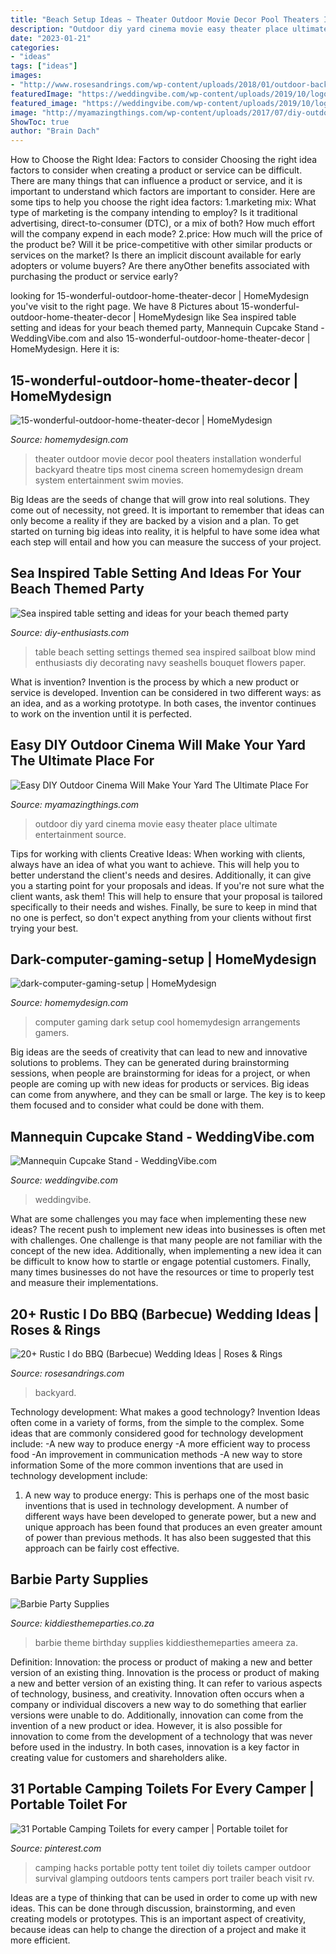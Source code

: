 ```yaml
---
title: "Beach Setup Ideas ~ Theater Outdoor Movie Decor Pool Theaters Installation Wonderful Backyard Theatre Tips Most Cinema Screen Homemydesign Dream System Entertainment Swim Movies"
description: "Outdoor diy yard cinema movie easy theater place ultimate entertainment source"
date: "2023-01-21"
categories:
- "ideas"
tags: ["ideas"]
images:
- "http://www.rosesandrings.com/wp-content/uploads/2018/01/outdoor-backyard-bbq-wedding-food.jpg"
featuredImage: "https://weddingvibe.com/wp-content/uploads/2019/10/logoVelvet20201227_142013-scaled.jpg"
featured_image: "https://weddingvibe.com/wp-content/uploads/2019/10/logoVelvet20201227_142013-scaled.jpg"
image: "http://myamazingthings.com/wp-content/uploads/2017/07/diy-outdoor-movie-theater-2.jpg"
ShowToc: true
author: "Brain Dach"
---
```



How to Choose the Right Idea: Factors to consider
Choosing the right idea factors to consider when creating a product or service can be difficult. There are many things that can influence a product or service, and it is important to understand which factors are important to consider. Here are some tips to help you choose the right idea factors:
1.marketing mix: What type of marketing is the company intending to employ? Is it traditional advertising, direct-to-consumer (DTC), or a mix of both? How much effort will the company expend in each mode?
2.price: How much will the price of the product be? Will it be price-competitive with other similar products or services on the market? Is there an implicit discount available for early adopters or volume buyers? Are there anyOther benefits associated with purchasing the product or service early?

	

		
looking for 15-wonderful-outdoor-home-theater-decor | HomeMydesign you've visit to the right page. We have 8 Pictures about 15-wonderful-outdoor-home-theater-decor | HomeMydesign like Sea inspired table setting and ideas for your beach themed party, Mannequin Cupcake Stand - WeddingVibe.com and also 15-wonderful-outdoor-home-theater-decor | HomeMydesign. Here it is:
		
    
## 15-wonderful-outdoor-home-theater-decor | HomeMydesign

<img loading=lazy src="https://homemydesign.com/wp-content/uploads/2013/02/15-wonderful-outdoor-home-theater-decor.jpg" onerror="this.onerror=null;this.src='https://tse2.mm.bing.net/th?id=OIP.KAvgK6IQHPuZpubh8rEVsQHaE0&amp;pid=15.1';" alt="15-wonderful-outdoor-home-theater-decor | HomeMydesign">

_Source: homemydesign.com_

>theater outdoor movie decor pool theaters installation wonderful backyard theatre tips most cinema screen homemydesign dream system entertainment swim movies. 

	

Big Ideas are the seeds of change that will grow into real solutions. They come out of necessity, not greed. It is important to remember that ideas can only become a reality if they are backed by a vision and a plan. To get started on turning big ideas into reality, it is helpful to have some idea what each step will entail and how you can measure the success of your project.

    
## Sea Inspired Table Setting And Ideas For Your Beach Themed Party

<img loading=lazy src="http://www.diy-enthusiasts.com/wp-content/uploads/2013/05/table-setting-beach-themed-party-paper-sailboat.jpg" onerror="this.onerror=null;this.src='https://tse2.mm.bing.net/th?id=OIP.aejKPUtlbdIx5fhJeNZWPQHaIF&amp;pid=15.1';" alt="Sea inspired table setting and ideas for your beach themed party">

_Source: diy-enthusiasts.com_

>table beach setting settings themed sea inspired sailboat blow mind enthusiasts diy decorating navy seashells bouquet flowers paper. 

	

What is invention?
Invention is the process by which a new product or service is developed. Invention can be considered in two different ways: as an idea, and as a working prototype. In both cases, the inventor continues to work on the invention until it is perfected.

    
## Easy DIY Outdoor Cinema Will Make Your Yard The Ultimate Place For

<img loading=lazy src="http://myamazingthings.com/wp-content/uploads/2017/07/diy-outdoor-movie-theater-2.jpg" onerror="this.onerror=null;this.src='https://tse1.mm.bing.net/th?id=OIP.V6to-OSc6raGXVXuT22NAgHaE8&amp;pid=15.1';" alt="Easy DIY Outdoor Cinema Will Make Your Yard The Ultimate Place For">

_Source: myamazingthings.com_

>outdoor diy yard cinema movie easy theater place ultimate entertainment source. 

	

Tips for working with clients
Creative Ideas: When working with clients, always have an idea of what you want to achieve. This will help you to better understand the client's needs and desires. Additionally, it can give you a starting point for your proposals and ideas. If you're not sure what the client wants, ask them! This will help to ensure that your proposal is tailored specifically to their needs and wishes. Finally, be sure to keep in mind that no one is perfect, so don't expect anything from your clients without first trying your best.

    
## Dark-computer-gaming-setup | HomeMydesign

<img loading=lazy src="https://homemydesign.com/wp-content/uploads/2014/11/dark-computer-gaming-setup.jpg" onerror="this.onerror=null;this.src='https://tse2.mm.bing.net/th?id=OIP.MKk7kBmu4sbVgsnaHAcyhQHaFW&amp;pid=15.1';" alt="dark-computer-gaming-setup | HomeMydesign">

_Source: homemydesign.com_

>computer gaming dark setup cool homemydesign arrangements gamers. 

	

Big ideas are the seeds of creativity that can lead to new and innovative solutions to problems. They can be generated during brainstorming sessions, when people are brainstorming for ideas for a project, or when people are coming up with new ideas for products or services. Big ideas can come from anywhere, and they can be small or large. The key is to keep them focused and to consider what could be done with them.

    
## Mannequin Cupcake Stand - WeddingVibe.com

<img loading=lazy src="https://weddingvibe.com/wp-content/uploads/2019/10/logoVelvet20201227_142013-scaled.jpg" onerror="this.onerror=null;this.src='https://tse1.mm.bing.net/th?id=OIP.Jvi1d9WBWxEfdXN5wgQzQAHaL3&amp;pid=15.1';" alt="Mannequin Cupcake Stand - WeddingVibe.com">

_Source: weddingvibe.com_

>weddingvibe. 

	

What are some challenges you may face when implementing these new ideas?
The recent push to implement new ideas into businesses is often met with challenges. One challenge is that many people are not familiar with the concept of the new idea. Additionally, when implementing a new idea it can be difficult to know how to startle or engage potential customers. Finally, many times businesses do not have the resources or time to properly test and measure their implementations.

    
## 20+ Rustic I Do BBQ (Barbecue) Wedding Ideas | Roses &amp; Rings

<img loading=lazy src="http://www.rosesandrings.com/wp-content/uploads/2018/01/outdoor-backyard-bbq-wedding-food.jpg" onerror="this.onerror=null;this.src='https://tse1.mm.bing.net/th?id=OIP.ThEP-RtgD_olbEns2Yr5ZgHaLL&amp;pid=15.1';" alt="20+ Rustic I do BBQ (Barbecue) Wedding Ideas | Roses &amp; Rings">

_Source: rosesandrings.com_

>backyard. 

	

Technology development: What makes a good technology?
Invention Ideas often come in a variety of forms, from the simple to the complex. Some ideas that are commonly considered good for technology development include: 
-A new way to produce energy 
-A more efficient way to process food 
-An improvement in communication methods 
-A new way to store information 
Some of the more common inventions that are used in technology development include:


1) A new way to produce energy: This is perhaps one of the most basic inventions that is used in technology development. A number of different ways have been developed to generate power, but a new and unique approach has been found that produces an even greater amount of power than previous methods. It has also been suggested that this approach can be fairly cost effective.

    
## Barbie Party Supplies

<img loading=lazy src="https://www.kiddiesthemeparties.co.za/images/barbie-ameera/003.jpg" onerror="this.onerror=null;this.src='https://tse2.mm.bing.net/th?id=OIP.elvhRZWmGEvFZEv_qXRKDAHaNd&amp;pid=15.1';" alt="Barbie Party Supplies">

_Source: kiddiesthemeparties.co.za_

>barbie theme birthday supplies kiddiesthemeparties ameera za. 

	

Definition: Innovation: the process or product of making a new and better version of an existing thing.
Innovation is the process or product of making a new and better version of an existing thing. It can refer to various aspects of technology, business, and creativity. Innovation often occurs when a company or individual discovers a new way to do something that earlier versions were unable to do. Additionally, innovation can come from the invention of a new product or idea. However, it is also possible for innovation to come from the development of a technology that was never before used in the industry. In both cases, innovation is a key factor in creating value for customers and shareholders alike.

    
## 31 Portable Camping Toilets For Every Camper | Portable Toilet For

<img loading=lazy src="https://i.pinimg.com/originals/ad/01/88/ad0188a91a64375653f916d9d256a9a5.jpg" onerror="this.onerror=null;this.src='https://tse2.mm.bing.net/th?id=OIP.iTURx1SOrGLwuBjW5CjiCAHaJ4&amp;pid=15.1';" alt="31 Portable Camping Toilets for every camper | Portable toilet for">

_Source: pinterest.com_

>camping hacks portable potty tent toilet diy toilets camper outdoor survival glamping outdoors tents campers port trailer beach visit rv. 

	

Ideas are a type of thinking that can be used in order to come up with new ideas. This can be done through discussion, brainstorming, and even creating models or prototypes. This is an important aspect of creativity, because ideas can help to change the direction of a project and make it more efficient.

